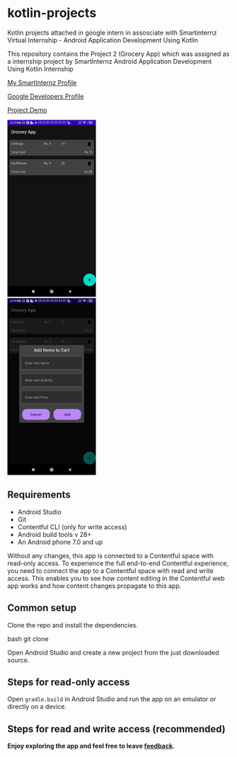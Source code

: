 # kotlin-projects
Kotlin projects attached in google intern in assosciate with Smartinternz
Virtual Internship - Android Application Development Using Kotlin

This repository contains the Project 2 (Grocery App) which was assigned as a internship project by SmartInternz Android Application Development Using Kotlin Internship

[My SmartInternz Profile](https://smartinternz.com/student-profile/feed/U0IyMDIyMDIzNzQ5Ng==)

[Google Developers Profile](https://g.dev/Siddarth-J)

[Project Demo]()


<img src="Grocery app project-2/asset/st.jpg" width="200"/><br><img src="Grocery app project-2/asset/mi.jpg" width="200"/> 


## Requirements

* Android Studio
* Git
* Contentful CLI (only for write access)
* Android build tools v 28+
* An Android phone 7.0 and up

Without any changes, this app is connected to a Contentful space with read-only access. To experience the full end-to-end Contentful experience, you need to connect the app to a Contentful space with read and write access. This enables you to see how content editing in the Contentful web app works and how content changes propagate to this app.

## Common setup

Clone the repo and install the dependencies.

bash
git clone 

Open Android Studio and create a new project from the just downloaded source.


## Steps for read-only access

Open `gradle.build` in Android Studio and run the app on an emulator or directly on a device.

## Steps for read and write access (recommended)

<b>Enjoy exploring the app and feel free to leave <a href="https://github.com/smartinternz02/SPSGP-90068-Virtual-Internship---Android-Application-Development-Using-Kotlin/issues/new">feedback</a>.</b>
